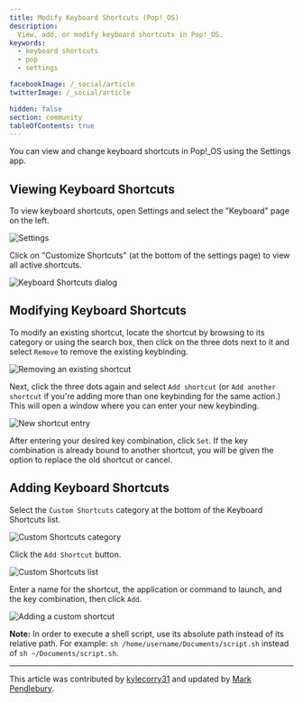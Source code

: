 ```yaml
---
title: Modify Keyboard Shortcuts (Pop!_OS)
description:
  View, add, or modify keyboard shortcuts in Pop!_OS.
keywords:
  - keyboard shortcuts
  - pop
  - settings

facebookImage: /_social/article
twitterImage: /_social/article

hidden: false
section: community
tableOfContents: true
---
```


You can view and change keyboard shortcuts in Pop!\_OS using the Settings app.

## Viewing Keyboard Shortcuts

To view keyboard shortcuts, open Settings and select the "Keyboard" page on the left.

![Settings](/images/keyboard-shortcuts/settings.png)

Click on "Customize Shortcuts" (at the bottom of the settings page) to view all active shortcuts.

![Keyboard Shortcuts dialog](/images/keyboard-shortcuts/shortcuts.png)

## Modifying Keyboard Shortcuts

To modify an existing shortcut, locate the shortcut by browsing to its category or using the search box, then click on the three dots next to it and select `Remove` to remove the existing keybinding.

![Removing an existing shortcut](/images/keyboard-shortcuts/remove-existing.png)

Next, click the three dots again and select `Add shortcut` (or `Add another shortcut` if you're adding more than one keybinding for the same action.) This will open a window where you can enter your new keybinding.

![New shortcut entry](/images/keyboard-shortcuts/shortcut-entry.png)

After entering your desired key combination, click `Set`. If the key combination is already bound to another shortcut, you will be given the option to replace the old shortcut or cancel.

## Adding Keyboard Shortcuts

Select the `Custom Shortcuts` category at the bottom of the Keyboard Shortcuts list.

![Custom Shortcuts category](/images/keyboard-shortcuts/custom-shortcuts.png)

Click the `Add Shortcut` button.

![Custom Shortcuts list](/images/keyboard-shortcuts/custom-shortcuts-list.png)

Enter a name for the shortcut, the application or command to launch, and the key combination, then click `Add`.

![Adding a custom shortcut](/images/keyboard-shortcuts/add-custom-shortcut.png)

**Note:** In order to execute a shell script, use its absolute path instead of its relative path. For example: `sh /home/username/Documents/script.sh` instead of `sh ~/Documents/script.sh`.

---

This article was contributed by [kylecorry31](https://github.com/kylecorry31) and updated by [Mark Pendlebury](https://github.com/markpendlebury).
